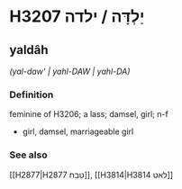 # H3207 יַלְדָּה / ילדה

## yaldâh

_(yal-daw' | yahl-DAW | yahl-DA)_

### Definition

feminine of H3206; a lass; damsel, girl; n-f

- girl, damsel, marriageable girl

### See also

[[H2877|H2877 טבח]], [[H3814|H3814 לאט]]

